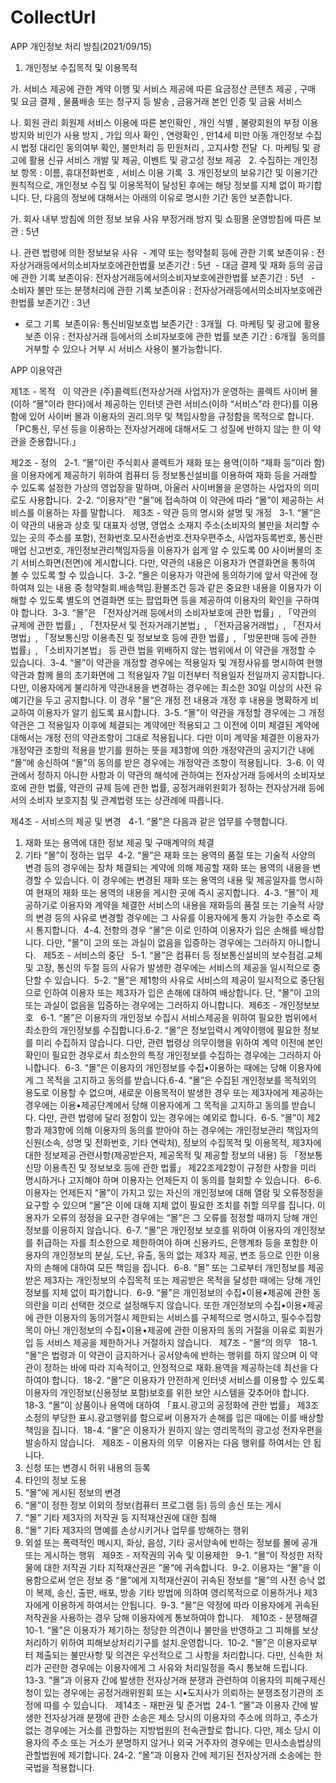 # CollectUrl

APP 개인정보 처리 방침(2021/09/15)

1. 개인정보 수집목적 및 이용목적

가. 서비스 제공에 관한 계약 이행 및 서비스 제공에 따른 요금정산 콘텐츠 제공 , 구매 및 요금 결제 , 물품배송 또는 청구지 등 발송 , 금융거래 본인 인증 및 금융 서비스

나. 회원 관리 회원제 서비스 이용에 따른 본인확인 , 개인 식별 , 불량회원의 부정 이용 방지와 비인가 사용 방지 , 가입 의사 확인 , 연령확인 , 만14세 미만 아동 개인정보 수집 시 법정 대리인 동의여부 확인, 불만처리 등 민원처리 , 고지사항 전달  다. 마케팅 및 광고에 활용 신규 서비스 개발 및 제공, 이벤트 및 광고성 정보 제공  
2. 수집하는 개인정보 항목 : 이름, 휴대전화번호 , 서비스 이용 기록 
3. 개인정보의 보유기간 및 이용기간
원칙적으로, 개인정보 수집 및 이용목적이 달성된 후에는 해당 정보를 지체 없이 파기합니다. 단, 다음의 정보에 대해서는 아래의 이유로 명시한 기간 동안 보존합니다.

가. 회사 내부 방침에 의한 정보 보유 사유 부정거래 방지 및 쇼핑몰 운영방침에 따른 보관 : 5년

나. 관련 법령에 의한 정보보유 사유  - 계약 또는 청약철회 등에 관한 기록 보존이유 : 전자상거래등에서의소비자보호에관한법률 보존기간 : 5년  - 대금 결제 및 재화 등의 공급에 관한 기록 보존이유: 전자상거래등에서의소비자보호에관한법률 보존기간 : 5년   - 소비자 불만 또는 분쟁처리에 관한 기록 보존이유 : 전자상거래등에서의소비자보호에관한법률 보존기간 : 3년 
- 로그 기록  보존이유: 통신비밀보호법 보존기간 : 3개월  다. 마케팅 및 광고에 활용  보존 이유 : 전자상거래 등에서의 소비자보호에 관한 법률 보존 기간 : 6개월 
동의를 거부할 수 있으나 거부 시 서비스 사용이 불가능합니다.  


APP 이용약관

제1조 - 목적  
이 약관은 (주)콜렉트(전자상거래 사업자)가 운영하는 콜렉트 사이버 몰(이하 “몰”이라 한다)에서 제공하는 인터넷 관련 서비스(이하 “서비스”라 한다)를 이용함에 있어 사이버 몰과 이용자의 권리․의무 및 책임사항을 규정함을 목적으로 합니다. 「PC통신, 무선 등을 이용하는 전자상거래에 대해서도 그 성질에 반하지 않는 한 이 약관을 준용합니다.」  

제2조 - 정의  
2-1. “몰”이란 주식회사 콜렉트가 재화 또는 용역(이하 “재화 등”이라 함)을 이용자에게 제공하기 위하여 컴퓨터 등 정보통신설비를 이용하여 재화 등을 거래할 수 있도록 설정한 가상의 영업장을 말하며, 아울러 사이버몰을 운영하는 사업자의 의미로도 사용합니다. 
2-2. “이용자”란 “몰”에 접속하여 이 약관에 따라 “몰”이 제공하는 서비스를  이용하는 자를 말합니다.  
제3조 - 약관 등의 명시와 설명 및 개정  
3-1. “몰”은 이 약관의 내용과 상호 및 대표자 성명, 영업소 소재지 주소(소비자의 불만을 처리할 수 있는 곳의 주소를 포함), 전화번호․모사전송번호․전자우편주소, 사업자등록번호, 통신판매업 신고번호, 개인정보관리책임자등을 이용자가 쉽게 알 수 있도록 00 사이버몰의 초기 서비스화면(전면)에 게시합니다. 다만, 약관의 내용은 이용자가 연결화면을 통하여 볼 수 있도록 할 수 있습니다. 
3-2. “몰은 이용자가 약관에 동의하기에 앞서 약관에 정하여져 있는 내용 중 청약철회․배송책임․환불조건 등과 같은 중요한 내용을 이용자가 이해할 수 있도록 별도의 연결화면 또는 팝업화면 등을 제공하여 이용자의 확인을 구하여야 합니다. 
3-3. “몰”은 「전자상거래 등에서의 소비자보호에 관한 법률」, 「약관의 규제에 관한 법률」, 「전자문서 및 전자거래기본법」, 「전자금융거래법」, 「전자서명법」, 「정보통신망 이용촉진 및 정보보호 등에 관한 법률」, 「방문판매 등에 관한 법률」, 「소비자기본법」 등 관련 법을 위배하지 않는 범위에서 이 약관을 개정할 수 있습니다. 
3-4. “몰”이 약관을 개정할 경우에는 적용일자 및 개정사유를 명시하여 현행약관과 함께 몰의 초기화면에 그 적용일자 7일 이전부터 적용일자 전일까지 공지합니다. 다만, 이용자에게 불리하게 약관내용을 변경하는 경우에는 최소한 30일 이상의 사전 유예기간을 두고 공지합니다. 이 경우 "몰“은 개정 전 내용과 개정 후 내용을 명확하게 비교하여 이용자가 알기 쉽도록 표시합니다. 
3-5. “몰”이 약관을 개정할 경우에는 그 개정약관은 그 적용일자 이후에 체결되는 계약에만 적용되고 그 이전에 이미 체결된 계약에 대해서는 개정 전의 약관조항이 그대로 적용됩니다. 다만 이미 계약을 체결한 이용자가 개정약관 조항의 적용을 받기를 원하는 뜻을 제3항에 의한 개정약관의 공지기간 내에 “몰”에 송신하여 “몰”의 동의를 받은 경우에는 개정약관 조항이 적용됩니다. 
3-6. 이 약관에서 정하지 아니한 사항과 이 약관의 해석에 관하여는 전자상거래 등에서의 소비자보호에 관한 법률, 약관의 규제 등에 관한 법률, 공정거래위원회가 정하는 전자상거래 등에서의 소비자 보호지침 및 관계법령 또는 상관례에 따릅니다.  

제4조 - 서비스의 제공 및 변경  
4-1. “몰”은 다음과 같은 업무를 수행합니다.   
1. 재화 또는 용역에 대한 정보 제공 및 구매계약의 체결   
2. 기타 “몰”이 정하는 업무 
4-2. “몰”은 재화 또는 용역의 품절 또는 기술적 사양의 변경 등의 경우에는 장차 체결되는 계약에 의해 제공할 재화 또는 용역의 내용을 변경할 수 있습니다. 이 경우에는 변경된 재화 또는 용역의 내용 및 제공일자를 명시하여 현재의 재화 또는 용역의 내용을 게시한 곳에 즉시 공지합니다. 
4-3. “몰”이 제공하기로 이용자와 계약을 체결한 서비스의 내용을 재화등의 품절 또는 기술적 사양의 변경 등의 사유로 변경할 경우에는 그 사유를 이용자에게 통지 가능한 주소로 즉시 통지합니다. 
4-4. 전항의 경우 “몰”은 이로 인하여 이용자가 입은 손해를 배상합니다. 다만, “몰”이 고의 또는 과실이 없음을 입증하는 경우에는 그러하지 아니합니다.  
제5조 - 서비스의 중단  
5-1. “몰”은 컴퓨터 등 정보통신설비의 보수점검․교체 및 고장, 통신의 두절 등의 사유가 발생한 경우에는 서비스의 제공을 일시적으로 중단할 수 있습니다. 
5-2. “몰”은 제1항의 사유로 서비스의 제공이 일시적으로 중단됨으로 인하여 이용자 또는 제3자가 입은 손해에 대하여 배상합니다. 단, “몰”이 고의 또는 과실이 없음을 입증하는 경우에는 그러하지 아니합니다. 
제6조 - 개인정보보호  
6-1. “몰”은 이용자의 개인정보 수집시 서비스제공을 위하여 필요한 범위에서 최소한의 개인정보를 수집합니다.6-2. “몰”은 정보입력시 계약이행에 필요한 정보를 미리 수집하지 않습니다. 다만, 관련 법령상 의무이행을 위하여 계약 이전에 본인확인이 필요한 경우로서 최소한의 특정 개인정보를 수집하는 경우에는 그러하지 아니합니다. 
6-3. “몰”은 이용자의 개인정보를 수집•이용하는 때에는 당해 이용자에게 그 목적을 고지하고 동의를 받습니다.6-4. “몰”은 수집된 개인정보를 목적외의 용도로 이용할 수 없으며, 새로운 이용목적이 발생한 경우 또는 제3자에게 제공하는 경우에는 이용•제공단계에서 당해 이용자에게 그 목적을 고지하고 동의를 받습니다. 다만, 관련 법령에 달리 정함이 있는 경우에는 예외로 합니다. 
6-5. “몰”이 제2항과 제3항에 의해 이용자의 동의를 받아야 하는 경우에는 개인정보관리 책임자의 신원(소속, 성명 및 전화번호, 기타 연락처), 정보의 수집목적 및 이용목적, 제3자에 대한 정보제공 관련사항(제공받은자, 제공목적 및 제공할 정보의 내용) 등 「정보통신망 이용촉진 및 정보보호 등에 관한 법률」 제22조제2항이 규정한 사항을 미리 명시하거나 고지해야 하며 이용자는 언제든지 이 동의를 철회할 수 있습니다. 
6-6. 이용자는 언제든지 “몰”이 가지고 있는 자신의 개인정보에 대해 열람 및 오류정정을 요구할 수 있으며 “몰”은 이에 대해 지체 없이 필요한 조치를 취할 의무를 집니다. 이용자가 오류의 정정을 요구한 경우에는 “몰”은 그 오류를 정정할 때까지 당해 개인정보를 이용하지 않습니다. 
6-7. “몰”은 개인정보 보호를 위하여 이용자의 개인정보를 취급하는 자를 최소한으로 제한하여야 하며 신용카드, 은행계좌 등을 포함한 이용자의 개인정보의 분실, 도난, 유출, 동의 없는 제3자 제공, 변조 등으로 인한 이용자의 손해에 대하여 모든 책임을 집니다. 
6-8. “몰” 또는 그로부터 개인정보를 제공받은 제3자는 개인정보의 수집목적 또는 제공받은 목적을 달성한 때에는 당해 개인정보를 지체 없이 파기합니다. 
6-9. “몰”은 개인정보의 수집•이용•제공에 관한 동의란을 미리 선택한 것으로 설정해두지 않습니다. 또한 개인정보의 수집•이용•제공에 관한 이용자의 동의거절시 제한되는 서비스를 구체적으로 명시하고, 필수수집항목이 아닌 개인정보의 수집•이용•제공에 관한 이용자의 동의 거절을 이유로 회원가입 등 서비스 제공을 제한하거나 거절하지 않습니다.  
제7조 - “몰“의 의무  
18-1. “몰”은 법령과 이 약관이 금지하거나 공서양속에 반하는 행위를 하지 않으며 이 약관이 정하는 바에 따라 지속적이고, 안정적으로 재화․용역을 제공하는데 최선을 다하여야 합니다. 
18-2. “몰”은 이용자가 안전하게 인터넷 서비스를 이용할 수 있도록 이용자의 개인정보(신용정보 포함)보호를 위한 보안 시스템을 갖추어야 합니다. 
18-3. “몰”이 상품이나 용역에 대하여 「표시․광고의 공정화에 관한 법률」 제3조 소정의 부당한 표시․광고행위를 함으로써 이용자가 손해를 입은 때에는 이를 배상할 책임을 집니다. 
18-4. “몰”은 이용자가 원하지 않는 영리목적의 광고성 전자우편을 발송하지 않습니다.  
제8조 - 이용자의 의무  이용자는 다음 행위를 하여서는 안 됩니다. 
1. 신청 또는 변경시 허위 내용의 등록 
2. 타인의 정보 도용 
3. “몰”에 게시된 정보의 변경 
4. “몰”이 정한 정보 이외의 정보(컴퓨터 프로그램 등) 등의 송신 또는 게시 
5. “몰” 기타 제3자의 저작권 등 지적재산권에 대한 침해 
6. “몰” 기타 제3자의 명예를 손상시키거나 업무를 방해하는 행위 
7. 외설 또는 폭력적인 메시지, 화상, 음성, 기타 공서양속에 반하는 정보를 몰에 공개 또는 게시하는 행위  
제9조 - 저작권의 귀속 및 이용제한  
9-1. “몰“이 작성한 저작물에 대한 저작권 기타 지적재산권은 ”몰“에 귀속합니다. 
9-2. 이용자는 “몰”을 이용함으로써 얻은 정보 중 “몰”에게 지적재산권이 귀속된 정보를 “몰”의 사전 승낙 없이 복제, 송신, 출판, 배포, 방송 기타 방법에 의하여 영리목적으로 이용하거나 제3자에게 이용하게 하여서는 안됩니다. 
9-3. “몰”은 약정에 따라 이용자에게 귀속된 저작권을 사용하는 경우 당해 이용자에게 통보하여야 합니다.  
제10조 - 분쟁해결  
10-1. “몰”은 이용자가 제기하는 정당한 의견이나 불만을 반영하고 그 피해를 보상처리하기 위하여 피해보상처리기구를 설치․운영합니다. 
10-2. “몰”은 이용자로부터 제출되는 불만사항 및 의견은 우선적으로 그 사항을 처리합니다. 다만, 신속한 처리가 곤란한 경우에는 이용자에게 그 사유와 처리일정을 즉시 통보해 드립니다. 
13-3. “몰”과 이용자 간에 발생한 전자상거래 분쟁과 관련하여 이용자의 피해구제신청이 있는 경우에는 공정거래위원회 또는 시•도지사가 의뢰하는 분쟁조정기관의 조정에 따를 수 있습니다.  
제14조 - 재판권 및 준거법  24-1. “몰”과 이용자 간에 발생한 전자상거래 분쟁에 관한 소송은 제소 당시의 이용자의 주소에 의하고, 주소가 없는 경우에는 거소를 관할하는 지방법원의 전속관할로 합니다. 다만, 제소 당시 이용자의 주소 또는 거소가 분명하지 않거나 외국 거주자의 경우에는 민사소송법상의 관할법원에 제기합니다. 24-2. “몰”과 이용자 간에 제기된 전자상거래 소송에는 한국법을 적용합니다.
